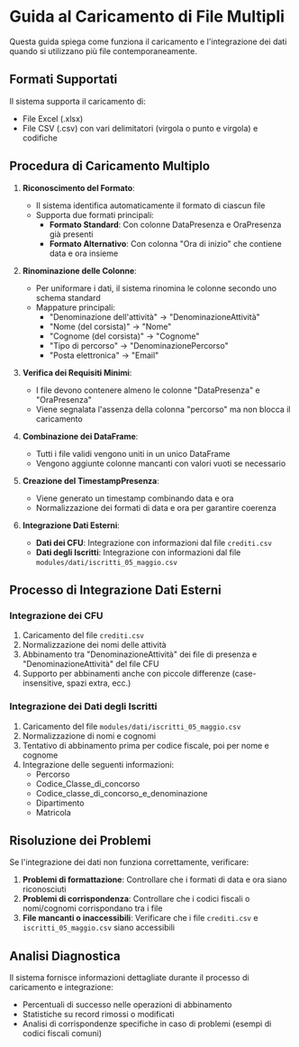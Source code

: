 # Guida al Caricamento di File Multipli

Questa guida spiega come funziona il caricamento e l'integrazione dei dati quando si utilizzano più file contemporaneamente.

## Formati Supportati

Il sistema supporta il caricamento di:
- File Excel (.xlsx)
- File CSV (.csv) con vari delimitatori (virgola o punto e virgola) e codifiche

## Procedura di Caricamento Multiplo

1. **Riconoscimento del Formato**:
   - Il sistema identifica automaticamente il formato di ciascun file
   - Supporta due formati principali:
     - **Formato Standard**: Con colonne DataPresenza e OraPresenza già presenti
     - **Formato Alternativo**: Con colonna "Ora di inizio" che contiene data e ora insieme

2. **Rinominazione delle Colonne**:
   - Per uniformare i dati, il sistema rinomina le colonne secondo uno schema standard
   - Mappature principali:
     - "Denominazione dell'attività" → "DenominazioneAttività"
     - "Nome (del corsista)" → "Nome"
     - "Cognome (del corsista)" → "Cognome" 
     - "Tipo di percorso" → "DenominazionePercorso"
     - "Posta elettronica" → "Email"

3. **Verifica dei Requisiti Minimi**:
   - I file devono contenere almeno le colonne "DataPresenza" e "OraPresenza"
   - Viene segnalata l'assenza della colonna "percorso" ma non blocca il caricamento

4. **Combinazione dei DataFrame**:
   - Tutti i file validi vengono uniti in un unico DataFrame
   - Vengono aggiunte colonne mancanti con valori vuoti se necessario

5. **Creazione del TimestampPresenza**:
   - Viene generato un timestamp combinando data e ora
   - Normalizzazione dei formati di data e ora per garantire coerenza

6. **Integrazione Dati Esterni**:
   - **Dati dei CFU**: Integrazione con informazioni dal file `crediti.csv`
   - **Dati degli Iscritti**: Integrazione con informazioni dal file `modules/dati/iscritti_05_maggio.csv`

## Processo di Integrazione Dati Esterni

### Integrazione dei CFU

1. Caricamento del file `crediti.csv`
2. Normalizzazione dei nomi delle attività
3. Abbinamento tra "DenominazioneAttività" dei file di presenza e "DenominazioneAttività" del file CFU
4. Supporto per abbinamenti anche con piccole differenze (case-insensitive, spazi extra, ecc.)

### Integrazione dei Dati degli Iscritti

1. Caricamento del file `modules/dati/iscritti_05_maggio.csv`
2. Normalizzazione di nomi e cognomi
3. Tentativo di abbinamento prima per codice fiscale, poi per nome e cognome
4. Integrazione delle seguenti informazioni:
   - Percorso
   - Codice_Classe_di_concorso
   - Codice_classe_di_concorso_e_denominazione
   - Dipartimento
   - Matricola

## Risoluzione dei Problemi

Se l'integrazione dei dati non funziona correttamente, verificare:
1. **Problemi di formattazione**: Controllare che i formati di data e ora siano riconosciuti
2. **Problemi di corrispondenza**: Controllare che i codici fiscali o nomi/cognomi corrispondano tra i file
3. **File mancanti o inaccessibili**: Verificare che i file `crediti.csv` e `iscritti_05_maggio.csv` siano accessibili

## Analisi Diagnostica

Il sistema fornisce informazioni dettagliate durante il processo di caricamento e integrazione:
- Percentuali di successo nelle operazioni di abbinamento
- Statistiche su record rimossi o modificati
- Analisi di corrispondenze specifiche in caso di problemi (esempi di codici fiscali comuni)
